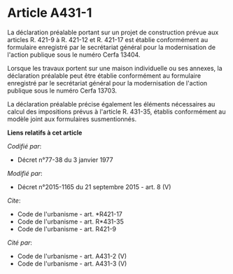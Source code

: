 # Article A431-1

La déclaration préalable portant sur un projet de construction prévue aux articles R. 421-9 à R. 421-12 et R. 421-17 est
établie conformément au formulaire enregistré par le secrétariat général pour la modernisation de l'action publique sous le
numéro Cerfa 13404. 

Lorsque les travaux portent sur une maison individuelle ou ses annexes, la déclaration préalable peut être établie
conformément au formulaire enregistré par le secrétariat général pour la modernisation de l'action publique sous le numéro
Cerfa 13703. 

La déclaration préalable précise également les éléments nécessaires au calcul des impositions prévus à l'article R. 431-35,
établis conformément au modèle joint aux formulaires susmentionnés.

**Liens relatifs à cet article**

_Codifié par_:

  - Décret n°77-38 du 3 janvier 1977

_Modifié par_:

  - Décret n°2015-1165 du 21 septembre 2015 - art. 8 (V)

_Cite_:

  - Code de l'urbanisme - art. *R421-17
  - Code de l'urbanisme - art. R*431-35
  - Code de l'urbanisme - art. R421-9

_Cité par_:

  - Code de l'urbanisme - art. A431-2 (V)
  - Code de l'urbanisme - art. A431-3 (V)

